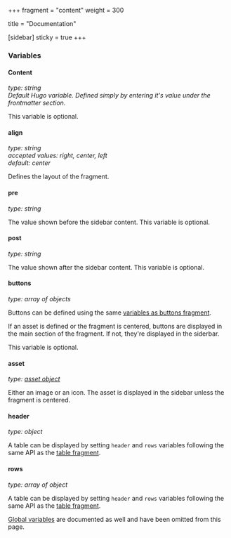 +++
fragment = "content"
weight = 300

title = "Documentation"

[sidebar]
  sticky = true
+++

### Variables

#### Content
*type: string*  
*Default Hugo variable. Defined simply by entering it's value under the frontmatter section.*

This variable is optional.

#### align
*type: string*  
*accepted values: right, center, left*  
*default: center*

Defines the layout of the fragment.

#### pre
*type: string*

The value shown before the sidebar content. This variable is optional.

#### post
*type: string*

The value shown after the sidebar content. This variable is optional.

#### buttons
*type: array of objects*

Buttons can be defined using the same [variables as buttons fragment](/fragments/buttons#buttons).

If an asset is defined or the fragment is centered, buttons are displayed in the main section of the fragment. If not, they're displayed in the siderbar.

This variable is optional.

#### asset
*type: [asset object](/docs/global-variables/#asset)*

Either an image or an icon. The asset is displayed in the sidebar unless the fragment is centered.

#### header
*type: object*

A table can be displayed by setting `header` and `rows` variables following the same API as the [table fragment](/fragments/table#docs).

#### rows
*type: array of object*

A table can be displayed by setting `header` and `rows` variables following the same API as the [table fragment](/fragments/table#docs).

[Global variables](/docs/global-variables) are documented as well and have been omitted from this page.
